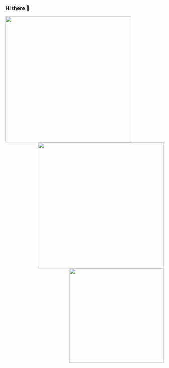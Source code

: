 ### Hi there 👋

<!--
**c-viniciussantos/c-viniciussantos** is a ✨ _special_ ✨ repository because its `README.md` (this file) appears on your GitHub profile.

Here are some ideas to get you started:

- 🔭 I’m currently working on ...
- 🌱 I’m currently learning ...
- 👯 I’m looking to collaborate on ...
- 🤔 I’m looking for help with ...
- 💬 Ask me about ...
- 📫 How to reach me: ...
- 😄 Pronouns: ...
- ⚡ Fun fact: ...
-->
<a href="https://github.com/c-viniciussantos/">
  <img align="left" src="https://github-readme-stats.vercel.app/api/top-langs/?username=c-viniciussantos&langs_count=10&theme=jolly&layout=compact&include_all_commits=true" width=400/>
</a><br>
<a href="https://wakatime.com/@c_viniciussantos">
  <img align="right" src="https://github-readme-stats.vercel.app/api/wakatime?username=c_viniciussantos&theme=jolly"  width=400/>
</a>
<a href="https://github.com/c-viniciussantos/">
  <img align="right" src="https://github-readme-stats.vercel.app/api?username=c-viniciussantos&show_icons=true&theme=jolly&hide=contribs,issues,stars" width=300 />
</a>
